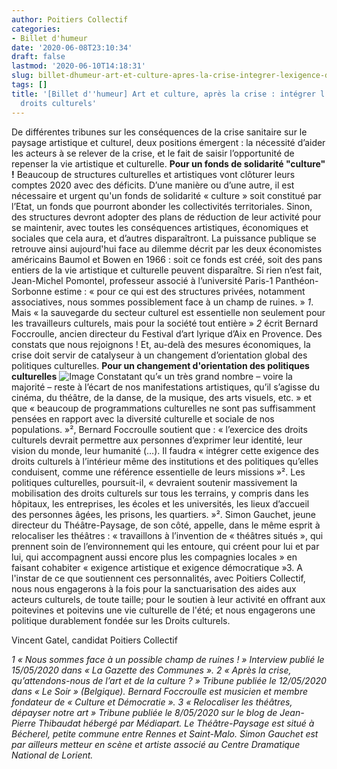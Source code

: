 ```yaml
---
author: Poitiers Collectif
categories:
- Billet d'humeur
date: '2020-06-08T23:10:34'
draft: false
lastmod: '2020-06-10T14:18:31'
slug: billet-dhumeur-art-et-culture-apres-la-crise-integrer-lexigence-des-droits-culturels
tags: []
title: '[Billet d''humeur] Art et culture, après la crise : intégrer l’exigence des
  droits culturels'
---
```


De différentes tribunes sur les conséquences de la crise sanitaire sur le paysage artistique et culturel, deux positions émergent : la nécessité d’aider les acteurs à se relever de la crise, et le fait de saisir l’opportunité de repenser la vie artistique et culturelle.   **Pour un fonds de solidarité "culture" !** Beaucoup de structures culturelles et artistiques vont clôturer leurs comptes 2020 avec des déficits. D’une manière ou d’une autre, il est nécessaire et urgent qu'un fonds de solidarité « culture » soit constitué par l’Etat, un fonds que pourront abonder les collectivités territoriales. Sinon, des structures devront adopter des plans de réduction de leur activité pour se maintenir, avec toutes les conséquences artistiques, économiques et sociales que cela aura, et d’autres disparaîtront. La puissance publique se retrouve ainsi aujourd'hui face au dilemme décrit par les deux économistes américains Baumol et Bowen en 1966 : soit ce fonds est créé, soit des pans entiers de la vie artistique et culturelle peuvent disparaître. Si rien n’est fait, Jean-Michel Pomontel, professeur associé à l’université Paris-1 Panthéon- Sorbonne estime : « pour ce qui est des structures privées, notamment associatives, nous sommes possiblement face à un champ de ruines. » _1_. Mais « la sauvegarde du secteur culturel est essentielle non seulement pour les travailleurs culturels, mais pour la société tout entière » _2_ écrit Bernard Foccroulle, ancien directeur du Festival d’art lyrique d’Aix en Provence. Des constats que nous rejoignons ! Et, au-delà des mesures économiques, la crise doit servir de catalyseur à un changement d’orientation global des politiques culturelles.   **Pour un changement d'orientation des politiques culturelles** ![Image](/images/2025/billet-dhumeur-art-et-culture-apres-la-crise-integrer-lexigence-des-droits-culturels/WhatsApp-Image-2020-06-08-at-23.05.33-1024x576.jpeg)   Constatant qu’« un très grand nombre – voire la majorité – reste à l’écart de nos manifestations artistiques, qu’il s’agisse du cinéma, du théâtre, de la danse, de la musique, des arts visuels, etc. » et que « beaucoup de programmations culturelles ne sont pas suffisamment pensées en rapport avec la diversité culturelle et sociale de nos populations. »², Bernard Foccroulle soutient que : « l’exercice des droits culturels devrait permettre aux personnes d’exprimer leur identité, leur vision du monde, leur humanité (…). Il faudra « intégrer cette exigence des droits culturels à l’intérieur même des institutions et des politiques qu’elles conduisent, comme une référence essentielle de leurs missions »². Les politiques culturelles, poursuit-il, « devraient soutenir massivement la mobilisation des droits culturels sur tous les terrains, y compris dans les hôpitaux, les entreprises, les écoles et les universités, les lieux d’accueil des personnes âgées, les prisons, les quartiers. »². Simon Gauchet, jeune directeur du Théâtre-Paysage, de son côté, appelle, dans le même esprit à relocaliser les théâtres : « travaillons à l’invention de « théâtres situés », qui prennent soin de l’environnement qui les entoure, qui créent pour lui et par lui, qui accompagnent aussi encore plus les compagnies locales » en faisant cohabiter « exigence artistique et exigence démocratique »3. A l'instar de ce que soutiennent ces personnalités, avec Poitiers Collectif, nous nous engagerons à la fois pour la sanctuarisation des aides aux acteurs culturels, de toute taille; pour le soutien à leur activité en offrant aux poitevines et poitevins une vie culturelle de l'été; et nous engagerons une politique durablement fondée sur les Droits culturels. 

Vincent Gatel, candidat Poitiers Collectif

  _1 « Nous sommes face à un possible champ de ruines ! » Interview publié le 15/05/2020 dans « La Gazette des_ _Communes »._ _2 « Après la crise, qu’attendons-nous de l’art et de la culture ? » Tribune publiée le 12/05/2020 dans « Le Soir »_ _(Belgique). Bernard Foccroulle est musicien et membre fondateur de « Culture et Démocratie »._ _3 « Relocaliser les théâtres, dépayser notre art » Tribune publiée le 8/05/2020 sur le blog de Jean-Pierre Thibaudat_ _hébergé par Médiapart. Le Théâtre-Paysage est situé à Bécherel, petite commune entre Rennes et Saint-Malo. Simon_ _Gauchet est par ailleurs metteur en scène et artiste associé au Centre Dramatique National de Lorient._

